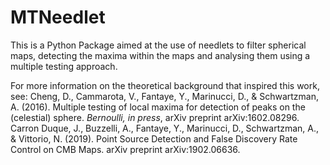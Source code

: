 # MTNeedlet

This is a Python Package aimed at the use of needlets to filter spherical maps,
detecting the maxima within the maps and analysing them using a multiple
testing approach.

For more information on the theoretical background that inspired this work, see:
Cheng, D., Cammarota, V., Fantaye, Y., Marinucci, D., & Schwartzman, A. (2016). Multiple testing of local maxima for detection of peaks on the (celestial) sphere. *Bernoulli, in press*, arXiv preprint arXiv:1602.08296.
Carron Duque, J., Buzzelli, A., Fantaye, Y., Marinucci, D., Schwartzman, A., & Vittorio, N. (2019). Point Source Detection and False Discovery Rate Control on CMB Maps. arXiv preprint arXiv:1902.06636.




